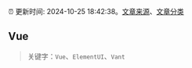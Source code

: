 :alarm_clock: 更新时间: 2024-10-25 18:42:38。[文章来源](/README.md)、[文章分类](/TAGS.md)

## Vue


> 关键字：`Vue`、`ElementUI`、`Vant`



